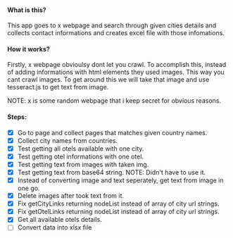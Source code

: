 
#### What is this?

This app goes to x webpage and search through given cities details and collects contact informations and creates excel file with those infomations.

#### How it works?

Firstly, x webpage obvioulsy dont let you crawl. To accomplish this, instead of adding informations with html elements they used images. This way you cant crawl images. To get around this we will take that image and use tesseract.js to get text from image.

NOTE: x is some random webpage that i keep secret for obvious reasons.

#### Steps:

* [x] Go to page and collect pages that matches given country names.
* [x] Collect city names from countries.
* [x] Test getting all otels available with one city.
* [x] Test getting otel informations with one otel.
* [x] Test getting text from images with taken img.
* [x] Test getting text from base64 string. NOTE: Didn't have to use it.
* [x] Instead of converting image and text seperately, get text from image in one go.
* [x] Delete images after took text from it.
* [x] Fix getCityLinks returning nodeList instead of array of city url strings.
* [x] Fix getOtelLinks returning nodeList instead of array of city url strings.
* [x] Get all available otels details.
* [ ] Convert data into xlsx file